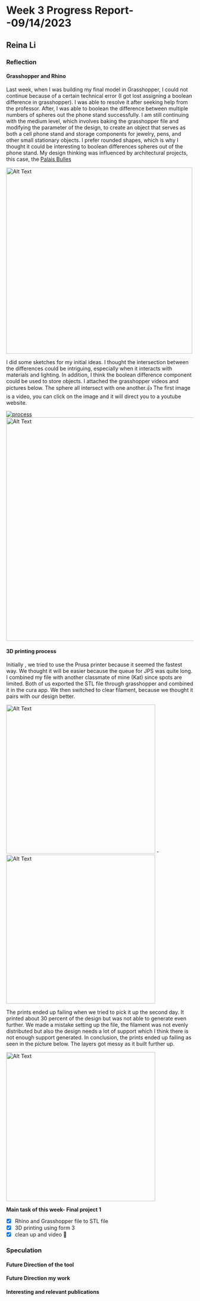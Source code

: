 # Week 3 Progress Report- -09/14/2023

## Reina Li

### Reflection
#### Grasshopper and Rhino
Last week, when I was building my final model in Grasshopper, I could not continue because of a certain technical error (I got lost assigning a boolean difference in grasshopper). I was able to resolve it after seeking help from the professor. After, I was able to boolean the difference between multiple numbers of spheres out the phone stand successfully. 
I am still continuing with the medium level, which involves baking the grasshopper file and modifying the parameter of the design, to create an object that serves as both a cell phone stand and storage components for jewelry, pens, and other small stationary objects. I prefer rounded shapes, which is why I thought it could be interesting to boolean differences spheres out of the phone stand. My design thinking was influenced by architectural projects, this case, the 
[Palais Bulles](https://www.3dnatives.com/en/what-are-the-advantages-of-using-grasshopper-for-3d-printing-100620214/)

<div style="text-align: middle;">
  <img src="https://github.com/Berkeley-MDes/tdf-fa23-reinali/blob/main/weekly-reports/847806332763262568.jpg" alt="Alt Text" width="500">


I did some sketches for my initial ideas. I thought the intersection between the differences could be intriguing, especially when it interacts with materials and lighting. In addition, I think the boolean difference component could be used to store objects. I attached the grasshopper videos and pictures below. The sphere all intersect with one another.:+1: The first image is a video, you can click on the image and it will direct you to a youtube website. 

[![process](https://github.com/Berkeley-MDes/tdf-fa23-reinali/blob/main/weekly-reports/1.JPG)](https://www.youtube.com/watch?v=9zOVLTQ9S98)
<img src="https://github.com/Berkeley-MDes/tdf-fa23-reinali/blob/main/weekly-reports/process%203.JPG" alt="Alt Text" width="600">

#### 3D printing process
Initially , we tried to use the Prusa printer because it seemed the fastest way. We thought it will be easier because the queue for JPS was quite long. I combined my file with another classmate of mine (Kat) since spots are limited. Both of us exported the STL file through grasshopper and combined it in the cura app. We then switched to clear filament, because we thought it pairs with our design better. 

<img src="https://github.com/Berkeley-MDes/tdf-fa23-reinali/blob/main/weekly-reports/259800245437131020.jpg" alt="Alt Text" width="400">
       - <img src="https://github.com/Berkeley-MDes/tdf-fa23-reinali/blob/main/weekly-reports/458492081613002148.jpg" alt="Alt Text" width="400">

The prints ended up failing when we tried to pick it up the second day. It printed about 30 percent of the design but was not able to generate even further. We made a mistake setting up the file, the filament was not evenly distributed but also the design needs a lot of support which I think there is not enough support generated. In conclusion, the prints ended up failing as seen in the picture below. The layers got messy as it built further up. 

<img src="https://github.com/Berkeley-MDes/tdf-fa23-reinali/blob/main/weekly-reports/860825569921746562.jpg" alt="Alt Text" width="400">

**Main task of this week- Final project 1**
- [x] Rhino and Grasshopper file to STL file
- [x] 3D printing using form 3
- [x] clean up and video :tada:

### Speculation
#### Future Direction of the tool
#### Future Direction my work
#### Interesting and relevant publications
